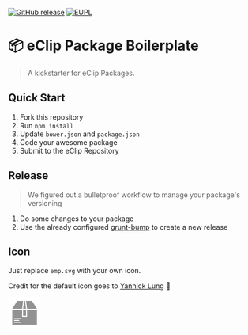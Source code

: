[![GitHub release](https://img.shields.io/github/release/eClip-/mp.svg)](https://github.com/eClip-/mp/releases)
[![EUPL](https://cdn.rawgit.com/eClip-/EUPL-badge/master/eupl_1.1.svg)](LICENSE.txt)

# :package: eClip Package Boilerplate

> A kickstarter for eClip Packages.

## Quick Start

1. Fork this repository
2. Run `npm install`
3. Update `bower.json` and `package.json`
4. Code your awesome package
5. Submit to the eClip Repository

## Release

> We figured out a bulletproof workflow to manage your package's versioning
 
1. Do some changes to your package
2. Use the already configured [grunt-bump](https://github.com/vojtajina/grunt-bump) to create a new release

## Icon

Just replace `emp.svg` with your own icon.

Credit for the default icon goes to [Yannick Lung](http://www.yanlu.de/) :cookie:

[![Icon](emp.svg?raw=true)]()